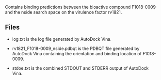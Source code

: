 Contains binding predictions between the bioactive compound F1018-0009 and the nside search space on the virulence factor rv1821.

## Files

- log.txt is the log file generated by AutoDock Vina.

- rv1821_F1018-0009_nside.pdbqt is the PDBQT file generated by AutoDock Vina containing the orientation and binding location of F1018-0009.

- stdoe.txt is the combined STDOUT and STDERR output of AutoDock Vina.

